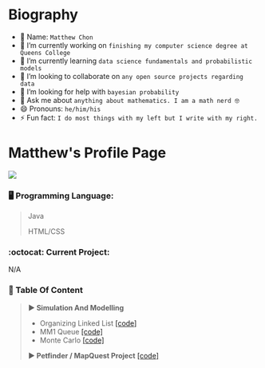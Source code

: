 <!-------------------------------
**MatthewChon/MatthewChon** is a ✨ _special_ ✨ repository because its `README.md` (this file) appears on your GitHub profile.
Here are some ideas to get you started:
  ------------------------------->
# Biography
- 👋 Name: `Matthew Chon`
- 🔭 I’m currently working on `finishing my computer science degree at Queens College`
- 🌱 I’m currently learning `data science fundamentals and probabilistic models`
- 👯 I’m looking to collaborate on `any open source projects regarding data`
- 🤔 I’m looking for help with `bayesian probability`
- 💬 Ask me about `anything about mathematics. I am a math nerd 🤓`
- 😄 Pronouns: `he/him/his`
- ⚡ Fun fact: `I do most things with my left but I write with my right.`
<!-- 📫 How to reach me: ... -->


# Matthew's Profile Page

![](https://github-readme-stats.vercel.app/api?username=matthewchon)

### :desktop_computer: Programming Language:
> Java
> 
> HTML/CSS

### :octocat: Current Project:
N/A

### :open_file_folder: Table Of Content
>
> **:arrow_forward: Simulation And Modelling**
>
>  * Organizing Linked List [[code]](https://github.com/MatthewChon/CS381_SimulationAndModelling/tree/main/Assignment1)
>  * MM1 Queue [[code]](https://github.com/MatthewChon/CS381_SimulationAndModelling/tree/main/Assignment2)
>  * Monte Carlo [[code]](https://github.com/MatthewChon/CS381_SimulationAndModelling/tree/main/Assignment3/montecarlo)
>
> **:arrow_forward: Petfinder / MapQuest Project** [[code]](https://github.com/MatthewChon/petfinder_mapquest)
